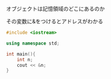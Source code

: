 オブジェクトは記憶領域のどこにあるのか

その変数に&をつけるとアドレスがわかる

```C++
#include <iostream>

using namespace std;

int main(){
    int n;
    cout << &n;
}

```


